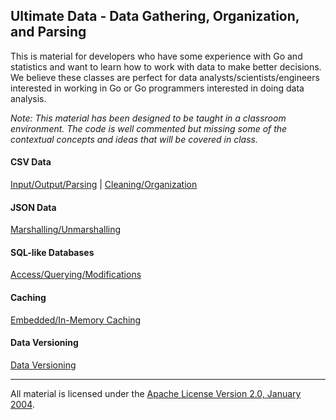 ## Ultimate Data - Data Gathering, Organization, and Parsing
This is material for developers who have some experience with Go and statistics and want to learn how to work with data to make better decisions. We believe these classes are perfect for data analysts/scientists/engineers interested in working in Go or Go programmers interested in doing data analysis.

*Note: This material has been designed to be taught in a classroom environment. The code is well commented but missing some of the contextual concepts and ideas that will be covered in class.*

#### CSV Data
[Input/Output/Parsing](../../../topics/data/csv_io/README.md) | 
[Cleaning/Organization](../../../topics/data/csv_cleaning/README.md)

#### JSON Data

[Marshalling/Unmarshalling](../../../topics/data/json/README.md)

#### SQL-like Databases

[Access/Querying/Modifications](../../../topics/data/sql/README.md)

#### Caching

[Embedded/In-Memory Caching](../../../topics/data/caching/README.md)

#### Data Versioning

[Data Versioning](../../../topics/data/data_versioning/README.md)
___
All material is licensed under the [Apache License Version 2.0, January 2004](http://www.apache.org/licenses/LICENSE-2.0).
